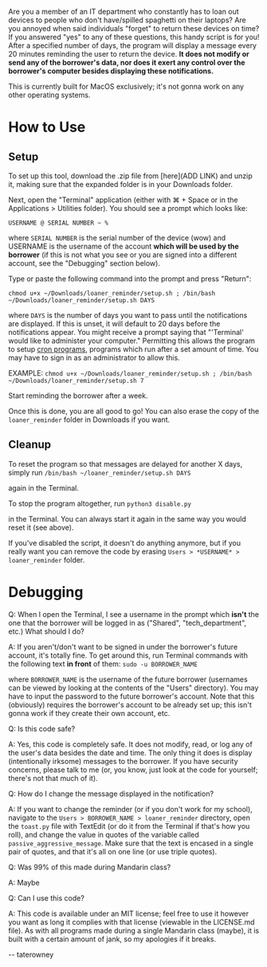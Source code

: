 Are you a member of an IT department who constantly has to loan out devices to people who don't have/spilled spaghetti on their laptops? Are you annoyed when said individuals "forget" to return these devices on time? If you answered "yes" to any of these questions, this handy script is for you! After a specified number of days, the program will display a message every 20 minutes reminding the user to return the device. **It does not modify or send any of the borrower's data, nor does it exert any control over the borrower's computer besides displaying these notifications.**

This is currently built for MacOS exclusively; it's not gonna work on any other operating systems.

# How to Use

## Setup

To set up this tool, download the .zip file from [here](ADD LINK) and unzip it, making sure that the expanded folder is in your Downloads folder.

Next, open the "Terminal" application (either with ⌘ + Space or in the Applications > Utilities folder). You should see a prompt which looks like:

`USERNAME @ SERIAL NUMBER ~ % `

where `SERIAL NUMBER` is the serial number of the device (wow) and USERNAME is the username of the account **which will be used by the borrower** (if this is not what you see or you are signed into a different account, see the "Debugging" section below). 

  Type or paste the following command into the prompt and press "Return":

`chmod u+x ~/Downloads/loaner_reminder/setup.sh ; /bin/bash ~/Downloads/loaner_reminder/setup.sh DAYS`

where `DAYS` is the number of days you want to pass until the notifications are displayed. If this is unset, it will default to 20 days before the notifications appear.
You might receive a prompt saying that "'Terminal' would like to administer your computer." Permitting this allows the program to setup [cron programs](https://en.wikipedia.org/wiki/Cron), programs which run after a set amount of time. You may have to sign in as an administrator to allow this. 

EXAMPLE:
`chmod u+x ~/Downloads/loaner_reminder/setup.sh ; /bin/bash ~/Downloads/loaner_reminder/setup.sh 7`

Start reminding the borrower after a week.

Once this is done, you are all good to go! You can also erase the copy of the `loaner_reminder` folder in Downloads if you want.

## Cleanup

To reset the program so that messages are delayed for another X days, simply run
`/bin/bash ~/loaner_reminder/setup.sh DAYS`

again in the Terminal.

To stop the program altogether, run
`python3 disable.py`

in the Terminal. You can always start it again in the same way you would reset it (see above).

  If you've disabled the script, it doesn't do anything anymore, but if you really want you can remove the code by erasing `Users > *USERNAME* > loaner_reminder` folder. 


# Debugging

Q: When I open the Terminal, I see a username in the prompt which **isn't** the one that the borrower will be logged in as ("Shared", "tech_department", etc.) What should I do?

A: If you aren't/don't want to be signed in under the borrower's future account, it's totally fine. To get around this, run Terminal commands with the following text **in front** of them:
`sudo -u BORROWER_NAME `

where `BORROWER_NAME` is the username of the future borrower (usernames can be viewed by looking at the contents of the "Users" directory). You may have to input the password to the future borrower's account.
Note that this (obviously) requires the borrower's account to be already set up; this isn't gonna work if they create their own account, etc.

Q: Is this code safe?

A: Yes, this code is completely safe. It does not modify, read, or log any of the user's data besides the date and time. The only thing it does is display (intentionally irksome) messages to the borrower. If you have security concerns, please talk to me (or, you know, just look at the code for yourself; there's not that much of it). 

Q: How do I change the message displayed in the notification?

A: If you want to change the reminder (or if you don't work for my school), navigate to the `Users > BORROWER_NAME > loaner_reminder` directory, open the `toast.py` file with TextEdit (or do it from the Terminal if that's how you roll), and change the value in quotes of the variable called `passive_aggressive_message`. Make sure that the text is encased in a single pair of quotes, and that it's all on one line (or use triple quotes).

Q: Was 99% of this made during Mandarin class?

A: Maybe

Q: Can I use this code?

A: This code is available under an MIT license; feel free to use it however you want as long it complies with that license (viewable in the LICENSE.md file). As with all programs made during a single Mandarin class (maybe), it is built with a certain amount of jank, so my apologies if it breaks.


-- taterowney
